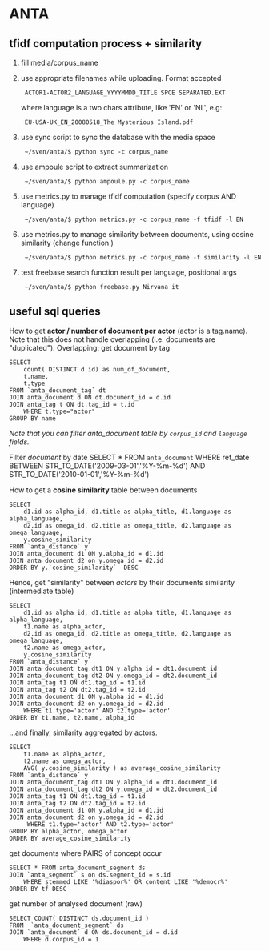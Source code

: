 ANTA 
====

tfidf computation process + similarity
--------------------------------------

1. fill media/corpus_name 

2. use appropriate filenames while uploading. Format accepted 

        ACTOR1-ACTOR2_LANGUAGE_YYYYMMDD_TITLE SPCE SEPARATED.EXT 
        
    where language is a two chars attribute, like 'EN' or 'NL', e.g:
    
        EU-USA-UK_EN_20080518_The Mysterious Island.pdf
        

3. use sync script to sync the database with the media space 
 
        ~/sven/anta/$ python sync -c corpus_name

4. use ampoule script to extract summarization 
 
        ~/sven/anta/$ python ampoule.py -c corpus_name

5. use metrics.py to manage tfidf computation (specify corpus AND language) 

        ~/sven/anta/$ python metrics.py -c corpus_name -f tfidf -l EN

6. use metrics.py to manage similarity between documents, using cosine similarity (change function ) 

        ~/sven/anta/$ python metrics.py -c corpus_name -f similarity -l EN

7. test freebase search function result per language, positional args 

     	~/sven/anta/$ python freebase.py Nirvana it


useful sql queries 
------------------

How to get **actor / number of document per actor** 
(actor is a tag.name). Note that this does not handle overlapping
(i.e. documents are "duplicated"). 
Overlapping: get document by tag

    SELECT 
        count( DISTINCT d.id) as num_of_document, 
        t.name, 
        t.type 
    FROM `anta_document_tag` dt  
    JOIN anta_document d ON dt.document_id = d.id 
    JOIN anta_tag t ON dt.tag_id = t.id 
        WHERE t.type="actor" 
    GROUP BY name

*Note that you can filter anta_document table by `corpus_id` and `language` fields.*

Filter *document* by date
    SELECT * 
    FROM `anta_document` 
        WHERE ref_date 
            BETWEEN STR_TO_DATE('2009-03-01','%Y-%m-%d') 
            AND STR_TO_DATE('2010-01-01','%Y-%m-%d')

How to get a **cosine similarity** table between documents 

    SELECT 
        d1.id as alpha_id, d1.title as alpha_title, d1.language as alpha_language,
        d2.id as omega_id, d2.title as omega_title, d2.language as omega_language,
        y.cosine_similarity 
    FROM `anta_distance` y 
    JOIN anta_document d1 ON y.alpha_id = d1.id 
    JOIN anta_document d2 on y.omega_id = d2.id 
    ORDER BY y.`cosine_similarity`  DESC
    
Hence, get "similarity" between *actors* by their documents similarity (intermediate table)
    
    SELECT 
        d1.id as alpha_id, d1.title as alpha_title, d1.language as alpha_language,
        t1.name as alpha_actor,  
        d2.id as omega_id, d2.title as omega_title, d2.language as omega_language,
        t2.name as omega_actor,
        y.cosine_similarity 
    FROM `anta_distance` y
    JOIN anta_document_tag dt1 ON y.alpha_id = dt1.document_id
    JOIN anta_document_tag dt2 ON y.omega_id = dt2.document_id  
    JOIN anta_tag t1 ON dt1.tag_id = t1.id
    JOIN anta_tag t2 ON dt2.tag_id = t2.id
    JOIN anta_document d1 ON y.alpha_id = d1.id
    JOIN anta_document d2 on y.omega_id = d2.id
        WHERE t1.type='actor' AND t2.type='actor'
    ORDER BY t1.name, t2.name, alpha_id
    
…and finally, similarity aggregated by actors.

    SELECT 
        t1.name as alpha_actor,  
        t2.name as omega_actor,
        AVG( y.cosine_similarity ) as average_cosine_similarity
    FROM `anta_distance` y
    JOIN anta_document_tag dt1 ON y.alpha_id = dt1.document_id
    JOIN anta_document_tag dt2 ON y.omega_id = dt2.document_id  
    JOIN anta_tag t1 ON dt1.tag_id = t1.id
    JOIN anta_tag t2 ON dt2.tag_id = t2.id
    JOIN anta_document d1 ON y.alpha_id = d1.id
    JOIN anta_document d2 on y.omega_id = d2.id
         WHERE t1.type='actor' AND t2.type='actor'
    GROUP BY alpha_actor, omega_actor
    ORDER BY average_cosine_similarity

get documents where PAIRS of concept occur

	SELECT * FROM anta_document_segment ds 
	JOIN `anta_segment` s on ds.segment_id = s.id 
		WHERE stemmed LIKE '%diaspor%' OR content LIKE '%democr%' 
	ORDER BY tf DESC

get number of analysed document (raw)
	
	SELECT COUNT( DISTINCT ds.document_id ) 
	FROM  `anta_document_segment` ds
	JOIN `anta_document` d ON ds.document_id = d.id
		WHERE d.corpus_id = 1